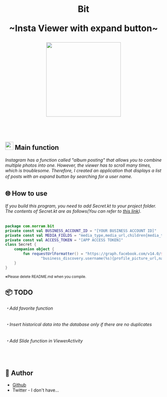<h1 align="center">Bit <p font size="14sp">~Insta Viewer with expand button~</p></h1>
<p align="center">
  <img src="https://user-images.githubusercontent.com/102008212/180078651-1d7b3f98-d624-4843-ae8c-7afe3c03433a.jpg" width="240dp" /><br>
<br><br><br>

##   <img src="https://user-images.githubusercontent.com/102008212/180079714-0d0af206-38c5-4f0a-a91b-32e1396f9f2a.png" width="26px;" /> Main function

<h6>Instagram has a function called "album posting" that allows you to combine multiple photos into one. However, the viewer has to scroll many times, which is troublesome. Therefore, I created an application that displays a list of posts with an expand button by searching for a user name.
　
 
## 🌐 How to use

<h6>If you build this program, you need to add Secret.kt to your project folder. The contents of Secret.kt are as follows(You can refer to 
<a href="https://blog.dtn.jp/2022/02/02/instagram-graph-api-ver12/">this link</a>).</h6>

```kotlin
package com.norram.bit
private const val BUSINESS_ACCOUNT_ID = "[YOUR BUSINESS ACCOUNT ID]"
private const val MEDIA_FIELDS = "media_type,media_url,children{media_type,media_url}"
private const val ACCESS_TOKEN = "[APP ACCESS TOKEN]"
class Secret {
    companion object {
        fun requestUrlFormatter() = "https://graph.facebook.com/v14.0/${BUSINESS_ACCOUNT_ID}?fields=" +
                "business_discovery.username(%s){profile_picture_url,name,media%s{${MEDIA_FIELDS}}}&access_token=${ACCESS_TOKEN}"
    }
}
```

<sub>※Please delete README.md when you compile.</sub>


## 📦 TODO
<list>
  <ui><h6>・Add favorite function</h6></ui>
  <ui><h6>・Insert historical data into the database only if there are no duplicates</h6></ui>
  <ui><h6>・Add Slide function in ViewerActivity</h6></ui>
</list>
　

## 👀 Author

- [Github](https://github.com/norram0123)
- Twitter - I don't have...
